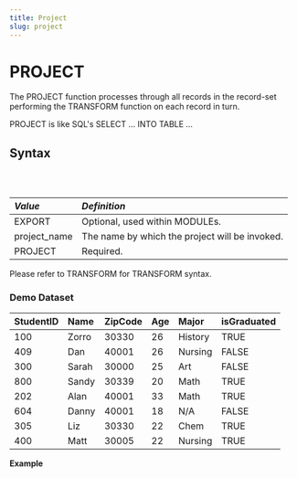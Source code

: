 ```yaml
---
title: Project
slug: project
---
```


# PROJECT

The PROJECT function processes through all records in the record-set performing the TRANSFORM function on each record in turn.

PROJECT is like SQL's SELECT … INTO TABLE …

## Syntax

<pre>
<EclCode code="// Explicit TRANSFORM
EXPORT project_name := PROJECT(input_dataset,
                            TRANSFORM(
                                SELF.return_field_name := LEFT.input_Dataset_fieldname;
                                ...
                                ...
                                ...
                            ));

// Standalone TRANSFORM
EXPORT project_name := PROJECT(input_dataset,
                            TRANSFORM_name(
                                LEFT)
                               );">
</EclCode>
</pre>

| _Value_ | _Definition_ |
| :- | :- |
| EXPORT | Optional, used within MODULEs. |
| project_name | The name by which the project will be invoked. |
| PROJECT | Required. |

Please refer to TRANSFORM for TRANSFORM syntax.

### Demo Dataset

| StudentID | Name | ZipCode | Age | Major | isGraduated |
| :- | :- | :- | :- | :- | :- |
| 100 | Zorro | 30330 | 26 | History | TRUE |
| 409 | Dan | 40001 | 26 | Nursing | FALSE |
| 300 | Sarah | 30000 | 25 | Art | FALSE |
| 800 | Sandy | 30339 | 20 | Math | TRUE |
| 202 | Alan | 40001 | 33 | Math | TRUE |
| 604 | Danny | 40001 | 18 | N/A | FALSE |
| 305 | Liz | 30330 | 22 | Chem | TRUE |
| 400 | Matt | 30005 | 22 | Nursing | TRUE |

**Example**

<pre>
<EclCode
id="ProjectExp_1"
tryMe="ProjectExp_1"
code="/*Project Example:*/

/*
PROJECT Example:
Given a student dataset, PROJECT will decide if a student is in-state or not.
*/

StudentRec := RECORD
  INTEGER  StudentID;
  STRING   Name;
  STRING   ZipCode;
  INTEGER  Age;
  STRING   Major;
  BOOLEAN  isGraduated;
END;

StudentDS := DATASET([{100, 'Zorro',  '30330', 26, 'History', TRUE}, {409, 'Dan', '40001', 26, 'Nursing', FALSE},
                     {300, 'Sarah', '30000', 25, 'Art', FALSE}, {800, 'Sandy', '30339', 20, 'Math', TRUE},
                     {202, 'Alan', '40001', 33, 'Math', TRUE}, {604, 'Danny', '40001', 18, 'N/A', FALSE},
                     {305, 'Liz',  '30330', 22, 'Chem', TRUE}, {400, 'Matt', '30005', 22, 'Nursing', TRUE}],
                    studentRec);

StudentsRes_layout := RECORD
    INTEGER  StudentID;
    BOOLEAN  InState;
    INTEGER  Tuition;
END;

ProjResult := PROJECT(StudentDS,
                TRANSFORM(StudentsRes_layout,
                    SELF.InState := IF(LEFT.ZipCode IN ['30330', '30005', '30000'], TRUE, FALSE);
                    SELF := LEFT; // Assigns StudentID, since it exists in input dataset.

                    // Assigns default values to Tuition since it doesn't exists in input dataset, 
                    // nor it is defined in this TRANSFORM
                    SELF := []    // Assigns default values to Tuition since it doesn't exists in input dataset 
                    ));

OUTPUT(ProjResult, NAMED('ProjResult'));

"></EclCode>
</pre>